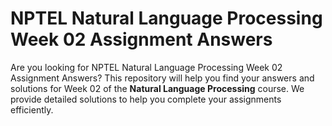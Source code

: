 # NPTEL Natural Language Processing Week 02 Assignment Answers

Are you looking for NPTEL Natural Language Processing Week 02 Assignment Answers? This repository will help you find your answers and solutions for Week 02 of the **Natural Language Processing** course. We provide detailed solutions to help you complete your assignments efficiently.